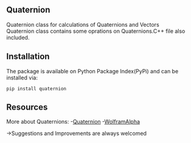 ## Quaternion
Quaternion class for calculations of Quaternions and Vectors <br>
Quaternion class contains some oprations on Quaternions.C++ file also included. <br>

## Installation
The package is available on Python Package Index(PyPi) and can be installed via:

`pip install quaternion`

## Resources
More about Quaternions:
-[Quaternion](https://en.m.wikipedia.org/wiki/Quaternion)
-[WolframAlpha](https://mathworld.wolfram.com/Quaternion.html)


->Suggestions and Improvements are always welcomed
